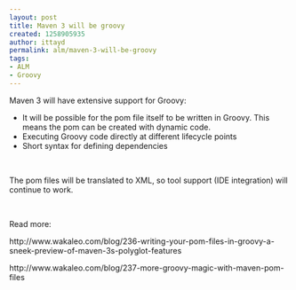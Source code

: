 ```yaml
---
layout: post
title: Maven 3 will be groovy
created: 1258905935
author: ittayd
permalink: alm/maven-3-will-be-groovy
tags:
- ALM
- Groovy
---
```

<p>Maven 3 will have extensive support for Groovy:</p>
<ul>
    <li>It will be possible for the pom file itself to be written in Groovy. This means the pom can be created with dynamic code.</li>
    <li>Executing Groovy code directly at different lifecycle points</li>
    <li>Short syntax for defining dependencies</li>
</ul>
<p>&nbsp;</p>
<p>The pom files will be translated to XML, so tool support (IDE integration) will continue to work.</p>
<p>&nbsp;</p>
<p>Read more:</p>
<p>http://www.wakaleo.com/blog/236-writing-your-pom-files-in-groovy-a-sneek-preview-of-maven-3s-polyglot-features</p>
<p>http://www.wakaleo.com/blog/237-more-groovy-magic-with-maven-pom-files</p>
